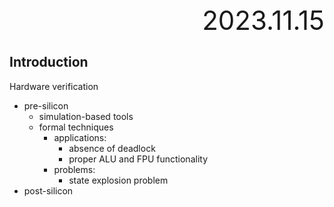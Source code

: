 <div style="text-align:right; font-size:3em;">2023.11.15</div>

## Introduction

Hardware verification

* pre-silicon
  * simulation-based tools
  * formal techniques
    * applications:
      * absence of deadlock
      * proper ALU and FPU functionality
    * problems:
      * state explosion problem
* post-silicon
